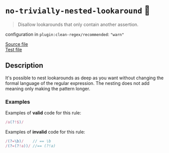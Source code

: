 # `no-trivially-nested-lookaround` :wrench:

> Disallow lookarounds that only contain another assertion.

configuration in `plugin:clean-regex/recommended`: `"warn"`

<!-- prettier-ignore -->
[Source file](https://github.com/RunDevelopment/eslint-plugin-clean-regex/blob/master/lib/rules/no-trivially-nested-lookaround.ts) <br> [Test file](https://github.com/RunDevelopment/eslint-plugin-clean-regex/blob/master/tests/lib/rules/no-trivially-nested-lookaround.ts)

## Description

It's possible to nest lookarounds as deep as you want without changing the
formal language of the regular expression. The nesting does not add meaning only
making the pattern longer.

### Examples

Examples of **valid** code for this rule:

<!-- prettier-ignore -->
```js
/a(?!$)/
```

Examples of **invalid** code for this rule:

<!-- prettier-ignore -->
```js
/(?=\b)/    // == \b
/(?=(?!a))/ //== (?!a)
```
